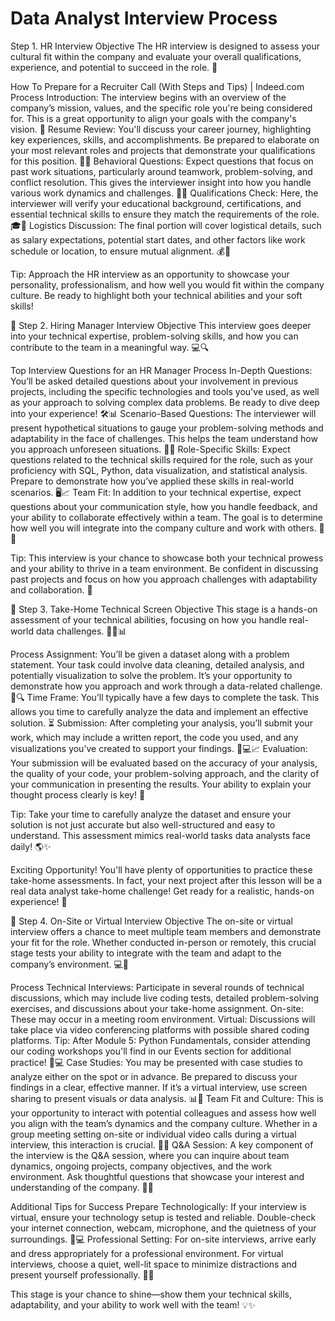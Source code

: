 # Data Analyst Interview Process

Step 1. HR Interview
Objective
The HR interview is designed to assess your cultural fit within the company and evaluate your overall qualifications, experience, and potential to succeed in the role. 💼



How To Prepare for a Recruiter Call (With Steps and Tips) | Indeed.com
Process
Introduction: The interview begins with an overview of the company’s mission, values, and the specific role you're being considered for. This is a great opportunity to align your goals with the company's vision. 🌟
Resume Review: You'll discuss your career journey, highlighting key experiences, skills, and accomplishments. Be prepared to elaborate on your most relevant roles and projects that demonstrate your qualifications for this position. 📄📝
Behavioral Questions: Expect questions that focus on past work situations, particularly around teamwork, problem-solving, and conflict resolution. This gives the interviewer insight into how you handle various work dynamics and challenges. 🤝💬
Qualifications Check: Here, the interviewer will verify your educational background, certifications, and essential technical skills to ensure they match the requirements of the role. 🎓🔧
Logistics Discussion: The final portion will cover logistical details, such as salary expectations, potential start dates, and other factors like work schedule or location, to ensure mutual alignment. 💰📅


Tip: Approach the HR interview as an opportunity to showcase your personality, professionalism, and how well you would fit within the company culture. Be ready to highlight both your technical abilities and your soft skills!




📌 Step 2. Hiring Manager Interview
Objective
This interview goes deeper into your technical expertise, problem-solving skills, and how you can contribute to the team in a meaningful way. 💻🔍

Top Interview Questions for an HR Manager
Process
In-Depth Questions: You’ll be asked detailed questions about your involvement in previous projects, including the specific technologies and tools you've used, as well as your approach to solving complex data problems. Be ready to dive deep into your experience! 🛠️📊
Scenario-Based Questions: The interviewer will present hypothetical situations to gauge your problem-solving methods and adaptability in the face of challenges. This helps the team understand how you approach unforeseen situations. 🤔🔄
Role-Specific Skills: Expect questions related to the technical skills required for the role, such as your proficiency with SQL, Python, data visualization, and statistical analysis. Prepare to demonstrate how you’ve applied these skills in real-world scenarios. 🖥️📈
Team Fit: In addition to your technical expertise, expect questions about your communication style, how you handle feedback, and your ability to collaborate effectively within a team. The goal is to determine how well you will integrate into the company culture and work with others. 🤝💬


Tip: This interview is your chance to showcase both your technical prowess and your ability to thrive in a team environment. Be confident in discussing past projects and focus on how you approach challenges with adaptability and collaboration. 🌱




📌 Step 3. Take-Home Technical Screen
Objective
This stage is a hands-on assessment of your technical abilities, focusing on how you handle real-world data challenges. 🧑‍💻📊




Process
Assignment: You’ll be given a dataset along with a problem statement. Your task could involve data cleaning, detailed analysis, and potentially visualization to solve the problem. It’s your opportunity to demonstrate how you approach and work through a data-related challenge. 📂🔍
Time Frame: You’ll typically have a few days to complete the task. This allows you time to carefully analyze the data and implement an effective solution. ⏳
Submission: After completing your analysis, you’ll submit your work, which may include a written report, the code you used, and any visualizations you’ve created to support your findings. 📝💻📈
Evaluation: Your submission will be evaluated based on the accuracy of your analysis, the quality of your code, your problem-solving approach, and the clarity of your communication in presenting the results. Your ability to explain your thought process clearly is key! 🎯


Tip: Take your time to carefully analyze the dataset and ensure your solution is not just accurate but also well-structured and easy to understand. This assessment mimics real-world tasks data analysts face daily! 🌎✨


Exciting Opportunity! You'll have plenty of opportunities to practice these take-home assessments. In fact, your next project after this lesson will be a real data analyst take-home challenge! Get ready for a realistic, hands-on experience! 💪





📌 Step 4. On-Site or Virtual Interview
Objective
The on-site or virtual interview offers a chance to meet multiple team members and demonstrate your fit for the role. Whether conducted in-person or remotely, this crucial stage tests your ability to integrate with the team and adapt to the company’s environment. 💻🏢


Process
Technical Interviews: Participate in several rounds of technical discussions, which may include live coding tests, detailed problem-solving exercises, and discussions about your take-home assignment.
On-site: These may occur in a meeting room environment.
Virtual: Discussions will take place via video conferencing platforms with possible shared coding platforms.
Tip: After Module 5: Python Fundamentals, consider attending our coding workshops you'll find in our Events section for additional practice! 🔧💻
Case Studies: You may be presented with case studies to analyze either on the spot or in advance. Be prepared to discuss your findings in a clear, effective manner. If it’s a virtual interview, use screen sharing to present visuals or data analysis. 📊🧠
Team Fit and Culture: This is your opportunity to interact with potential colleagues and assess how well you align with the team’s dynamics and the company culture. Whether in a group meeting setting on-site or individual video calls during a virtual interview, this interaction is crucial. 🤝👥
Q&A Session: A key component of the interview is the Q&A session, where you can inquire about team dynamics, ongoing projects, company objectives, and the work environment. Ask thoughtful questions that showcase your interest and understanding of the company. 💬🤔


Additional Tips for Success
Prepare Technologically: If your interview is virtual, ensure your technology setup is tested and reliable. Double-check your internet connection, webcam, microphone, and the quietness of your surroundings. 🔌💻
Professional Setting: For on-site interviews, arrive early and dress appropriately for a professional environment. For virtual interviews, choose a quiet, well-lit space to minimize distractions and present yourself professionally. 🌟👔


This stage is your chance to shine—show them your technical skills, adaptability, and your ability to work well with the team! 💡✨

